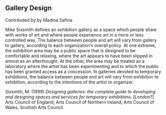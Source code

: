 ## Gallery Design

Contributed by by Madina Safina


Mike Sixsmith defines an exhibition gallery as a space which people share with works of art and where people experience art in a more or less controlled way. The balance between people and art will vary from gallery to gallery, according to each organization’s overall policy. At one extreme, the exhibition area may be a public space that is designed to be comfortable and relaxing, where the art appears to have been slipped in almost as an afterthought. At the other, the area may be treated as a laboratory where the artist has been experimenting and to which the public has been granted access as a concession. In galleries devoted to temporary exhibitions, the balance between people and art will vary from exhibition to exhibition, according to the intentions of the artist or organizer.

Sixsmith, M. (1999) _Designing galleries: the complete guide to developing and designing spaces and services for temporary exhibitions_. [London?] Arts Council of England; Arts Council of Northern Ireland, Arts Council of Wales, Scottish Arts Council


